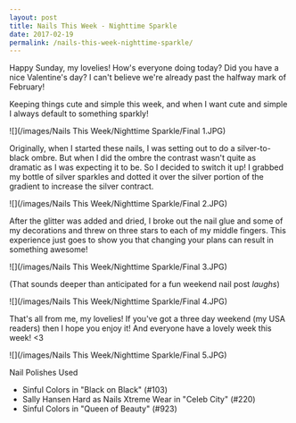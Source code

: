 ```yaml
---
layout: post
title: Nails This Week - Nighttime Sparkle
date: 2017-02-19
permalink: /nails-this-week-nighttime-sparkle/
---
```

Happy Sunday, my lovelies! How's everyone doing today? Did you have a nice Valentine's day? I can't believe we're already past the halfway mark of February!

Keeping things cute and simple this week, and when I want cute and simple I always default to something sparkly!

![](/images/Nails This Week/Nighttime Sparkle/Final 1.JPG)

Originally, when I started these nails, I was setting out to do a silver-to-black ombre. But when I did the ombre the contrast wasn't quite as dramatic as I was expecting it to be. So I decided to switch it up! I grabbed my bottle of silver sparkles and dotted it over the silver portion of the gradient to increase the silver contract.

![](/images/Nails This Week/Nighttime Sparkle/Final 2.JPG)

After the glitter was added and dried, I broke out the nail glue and some of my decorations and threw on three stars to each of my middle fingers. This experience just goes to show you that changing your plans can result in something awesome!

![](/images/Nails This Week/Nighttime Sparkle/Final 3.JPG)

(That sounds deeper than anticipated for a fun weekend nail post *laughs*)

![](/images/Nails This Week/Nighttime Sparkle/Final 4.JPG)

That's all from me, my lovelies! If you've got a three day weekend (my USA readers) then I hope you enjoy it! And everyone have a lovely week this week! <3

![](/images/Nails This Week/Nighttime Sparkle/Final 5.JPG)

Nail Polishes Used

- Sinful Colors in "Black on Black" (#103)
- Sally Hansen Hard as Nails Xtreme Wear in "Celeb City" (#220)
- Sinful Colors in "Queen of Beauty" (#923)
